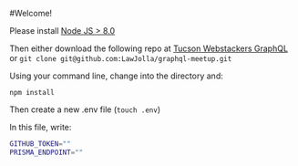 #Welcome!

Please install [Node JS > 8.0](https://nodejs.org/en/)

Then either download the following repo at [Tucson Webstackers GraphQL](https://github.com/LawJolla/graphql-meetup) or `git clone git@github.com:LawJolla/graphql-meetup.git`

Using your command line, change into the directory and:

`npm install`

Then create a new .env file (`touch .env`)

In this file, write: 
```bash
GITHUB_TOKEN=""
PRISMA_ENDPOINT=""
```

